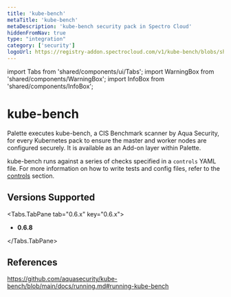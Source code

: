 ```yaml
---
title: 'kube-bench'
metaTitle: 'kube-bench'
metaDescription: 'kube-bench security pack in Spectro Cloud'
hiddenFromNav: true
type: "integration"
category: ['security']
logoUrl: https://registry-addon.spectrocloud.com/v1/kube-bench/blobs/sha256:28c233e5ad884d5356a183c37f323263eb4acca860c28b326ecd99094b500c31?type=image/png
---
```



import Tabs from 'shared/components/ui/Tabs';
import WarningBox from 'shared/components/WarningBox';
import InfoBox from 'shared/components/InfoBox';



# kube-bench

Palette executes kube-bench, a CIS Benchmark scanner by Aqua Security, for every Kubernetes pack to ensure the master and worker nodes are configured securely. It is available as an Add-on layer within Palette.

kube-bench runs against a series of checks specified in a `controls` YAML file. For more information on how to write tests and config files, refer to the [controls](https://github.com/aquasecurity/kube-bench/blob/main/docs/controls.md) section.


## Versions Supported

<Tabs>

<Tabs.TabPane tab="0.6.x" key="0.6.x">


* **0.6.8**

</Tabs.TabPane>
</Tabs>

## References

https://github.com/aquasecurity/kube-bench/blob/main/docs/running.md#running-kube-bench
